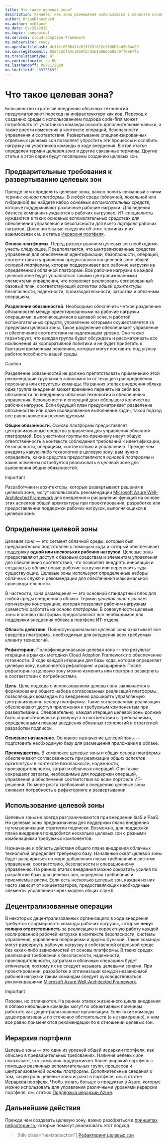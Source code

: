 ```yaml
---
title: Что такое целевая зона?
description: Узнайте, как зоны размещения используются в качестве основных стандартных блоков любой среды внедрения в облако.
author: BrianBlanchard
ms.author: brblanch
ms.date: 02/25/2020
ms.topic: conceptual
ms.service: cloud-adoption-framework
ms.subservice: ready
ms.openlocfilehash: de1fef059841fe013163f822c9188b7ed5b64a29
ms.sourcegitcommit: 9a84c2dfa4c3859fd7d5b1e06bbb8549ff6967fa
ms.translationtype: HT
ms.contentlocale: ru-RU
ms.lasthandoff: 05/21/2020
ms.locfileid: "83755699"
---
```

<!-- markdownlint-disable MD026 -->

# <a name="what-is-a-landing-zone"></a>Что такое целевая зона?

Большинство стратегий внедрения облачных технологий предусматривают переход на инфраструктуру как код. Переход к созданию среды с использованием подхода code-first может потребовать от участников команды освоить дополнительные навыки, а также внести изменения в контексте операций, безопасности, управления и соответствия. Развертывание специализированных отдельных целевых зон позволяет упростить эти процессы и ослабить нагрузку на участников команды в ходе внедрения. В этой статье определен термин _целевая зона_ и другие связанные термины. Другие статьи в этой серии будут посвящены созданию целевых зон.

## <a name="prerequisite-to-landing-zone-deployment"></a>Предварительные требования к развертыванию целевых зон

Прежде чем определять целевые зоны, важно понять связанный с ними термин: _основа платформы_. В любой среде (облачной, локальной или гибридной) вы найдете набор _основных вспомогательных средств_, которые поддерживают различные рабочие нагрузки. Для ведения бизнеса компании нуждаются в рабочих нагрузках. ИТ-специалисты нуждаются в таких основных вспомогательных средствах для обеспечения управления и безопасности для всего _портфеля_ рабочих нагрузок. Дополнительные сведения об этих терминах и их взаимосвязи см. в статье [Иерархия портфеля](../../reference/fundamental-concepts/hosting-hierarchy.md).

**Основа платформы.** Перед развертыванием целевых зон необходимо учесть следующее. Предполагается, что централизованные средства управления для обеспечения идентификации, безопасности, операций, соответствия и управления предоставляются целевой зоне общей _основой платформы_, которая поддерживает все рабочие нагрузки на определенной облачной платформе. Все рабочие нагрузки в каждой целевой зоне будут управляться такими централизованными элементами управления, что позволяет реализовать согласованный базовый план, соответствующий _аспектам общей архитектуры_: безопасности, надежности, производительности, затратам и облачным операциям.

**Разделение обязанностей.** Необходимо обеспечить четкое разделение обязанностей между ориентированными на рабочие нагрузки операциями, выполняющимися в целевой зоне, и работой вспомогательных средств, управление которыми осуществляется за пределами целевой зоны. Такое разделение обеспечивает управление и обеспечение соответствия на надлежащем уровне. Оно также гарантирует, что каждая группа будет обсуждать и рассматривать все исключения из корпоративной политики и не будет прибегать к быстрым временным решениям, которые могут поставить под угрозу работоспособность вашей среды.

> [!CAUTION]
> Разделение обязанностей не должно препятствовать применению этой рекомендации группами в зависимости от текущего распределения персонала или структуры команды. На ранних этапах внедрения облака одна группа внедрения может временно перенять на себя все обязанности по внедрению облачной технологии и обеспечению управления, безопасности и операций для небольшого количества рабочих нагрузок. Если будущий план предусматривает разделение обязанностей или даже изолированное выполнение задач, такой подход все равно является рекомендуемым.

**Общие обязанности.** _Основа платформы_ предоставляет централизованные средства управления для управления облачной платформой. Все участники группы по-прежнему несут общую ответственность в контексте соблюдения требований к идентификации, безопасности, операциям, соответствию и управлению. Прежде чем внедрять какую-либо технологию в целевую зону, вам нужно определить, какие средства предоставляются _основой платформы_ и какие элементы потребуется реализовать в целевой зоне для выполнения общих обязанностей.

> [!IMPORTANT]
> Разработчики и архитекторы, которые развертывают решения в целевой зоне, могут использовать рекомендации [Microsoft Azure Well-Architected Framework](https://docs.microsoft.com/azure/architecture/framework/) для внедрения и расширения функций на основе этих аспектов общей архитектуры при проектировании, разработке или предоставлении поддержки рабочих нагрузок, выполняющихся в целевой зоне.

## <a name="landing-zone-definition"></a>Определение целевой зоны

_Целевая зона_ — это сегмент облачной среды, который был предварительно подготовлен с помощью кода и который обеспечивает поддержку **одной или нескольких рабочих нагрузок**. Целевые зоны предоставляют доступ к базовым средствам и элементам управления для обеспечения соответствия, что позволяет внедрять инновации и создавать в облаке новые рабочие нагрузки или переносить туда существующие. Целевые зоны используют определенные наборы облачных служб и рекомендации для обеспечения максимальной производительности.

В частности, зона размещения — это основной стандартный блок для любой среды внедрения в облако. Термин _целевая зона_ означает логическую конструкцию, которая позволяет рабочим нагрузкам совместно работать на _основе платформы_. В совокупности целевые зоны и основа платформы предоставляют все необходимое для поддержки внедрения облака в портфеле ИТ-отдела.

**Область действия**. Полнофункциональная целевая зона охватывает все средства платформы, необходимые для внедрения всех требуемых клиенту технологий.

**Рефакторинг.** Полнофункциональная целевая зона — это результат итерации в рамках методики Cloud Adoption Framework по обеспечению готовности. В ходе каждой итерации для базы кода, которая определяет целевую зону, выполняется рефакторинг и расширение. После рефакторинга целевую зону можно изменить или повторно развернуть в соответствии с потребностями.

**Цель.** Цель подхода с использованием целевых зон заключается в формировании общего набора согласованных реализаций платформы, позволяющих командам по внедрению расширять управляемую централизованно _основу платформы_. Такие согласованные реализации обеспечивают доступ приложения к требуемым компонентам при развертывании. Следовательно, каждая итерация целевой зоны должна быть спроектирована и развернута в соответствии с требованиями, определенными планом внедрения облачных технологий и стратегией разработки подписок.

**Основное назначение.** Основное назначение целевой зоны — подготовить необходимую базу для размещения приложения в облаке.

**Преимущества.** В комплексе целевые зоны и общая основа платформы обеспечивают согласованность при реализации _общих аспектов архитектуры_ в контексте безопасности, надежности, производительности, затрат и облачных операций. Они также сокращают затраты, необходимые для поддержки операций, управления и обеспечения соответствия во всем портфеле ИТ-решений. По мере роста требований к внедрению целевые зоны снижают потребность в рефакторинге и развертывании.

## <a name="landing-zone-usage"></a>Использование целевой зоны

Целевые зоны не всегда разграничиваются при внедрении IaaS и PaaS. Но целевые зоны предназначены для поддержки плана внедрения путем реализации стратегии подписки. Возможно, для поддержки плана внедрения понадобится несколько целевых зон с разными комбинациями требуемых компонентов.

Назначение и область действия общего плана внедрения облачных технологий определяет требуемую базу. Начальный охват целевой зоны будет расширяться по мере добавления новых требований к системе управления, соответствию, безопасности и операционному управлению. На ранних этапах внедрения можно сократить усилия по разработке базы для целевых зон, определяя требования и приемлемые риски. Если есть несколько целевых зон, каждая из них часто зависит от концентраторов, предоставляющих необходимые элементы управления через модель общих служб.

## <a name="decentralized-operations"></a>Децентрализованные операции

В некоторых децентрализованных организациях в ходе внедрения требуется сформировать команды рабочих нагрузок, которые **несут полную ответственность** за реализацию и корректную работу каждой изолированной рабочей нагрузки в контексте безопасности, системы управления, управления операциями и других функций. Такие команды могут развернуть рабочую нагрузку в собственной отдельной среде без каких-либо зависимостей от основы платформы. В таких средах реализация требований к безопасности, надежности, производительности, затратам и облачным операциям будет отличаться, поэтому их не следует называть целевыми зонами. При проектировании, разработке и оптимизации каждой независимой рабочей нагрузки таким командам следует руководствоваться рекомендациями [Microsoft Azure Well-Architected Framework](https://docs.microsoft.com/azure/architecture/framework/).

> [!IMPORTANT]
> Похожи, но отличаются. На ранних этапах жизненного цикла внедрения в облако небольшие команды могут по объективным причинам работать как децентрализованные организации. Если такие команды децентрализованы по стечению обстоятельств (а не намеренно), к ним все равно применяются рекомендации по в отношении целевых зон.

## <a name="portfolio-hierarchy"></a>Иерархия портфеля

Целевые зоны — это один из уровней общей иерархии портфеля, как описано в предварительных требованиях. Наличие целевых зон показывает, что компания поддерживает более широкий портфель с помощью различных вспомогательных групп, процессов и централизованной _основы платформы_. Дополнительные сведения о том, какую роль целевые зоны играют в портфеле, см. в статье [Иерархия портфеля](../../reference/fundamental-concepts/hosting-hierarchy.md). Чтобы узнать больше о продуктах в Azure, которые можно использовать для управления различными уровнями иерархии портфеля, см. статью [Поддержка иерархии Azure](../../reference/fundamental-concepts/hierarchy-azure-tools.md).

## <a name="next-steps"></a>Дальнейшие действия

Прежде чем создавать целевую зону, важно разобраться в [принципах рефакторинга](./refactor.md), которые помогут реализовать этот подход.

> [!div class="nextstepaction"]
> [Рефакторинг целевых зон](./refactor.md)
